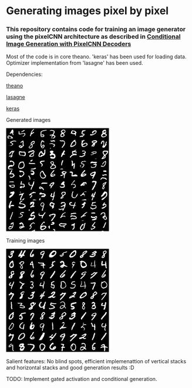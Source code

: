 # Generating images pixel by pixel
### This repository contains code for training an image generator using the pixelCNN architecture as described in [Conditional Image Generation with PixelCNN Decoders](https://arxiv.org/abs/1606.05328)

Most of the code is in core theano. 'keras' has been used for loading data. Optimizer implementation from 'lasagne' has been used.

Dependencies:

[theano](http://deeplearning.net/software/theano/install.html)

[lasagne](http://lasagne.readthedocs.io/en/latest/user/installation.html)

[keras](http://keras.io/#getting-started-30-seconds-to-keras)

Generated images

![Generated images](output/generated_only_images.jpg)

Training images

![Training images](output/training_images.jpg)













Salient features: No blind spots, efficient implemenattion of vertical stacks and horizontal stacks and good generation results :D

TODO: Implement gated activation and conditional generation.
